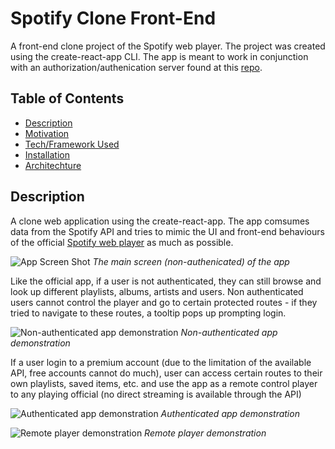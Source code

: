 # Spotify Clone Front-End
A front-end clone project of the Spotify web player. The project was created using the create-react-app CLI. The app is meant to work in conjunction with an authorization/authenication server found at this [repo](https://github.com/JL978/spotify-clone-server).

## Table of Contents
- [Description](#description)
- [Motivation](#motivation)
- [Tech/Framework Used](#techframework-used)
- [Installation](#installation)
- [Architechture](#architecture)

## Description
A clone web application using the create-react-app. The app comsumes data from the Spotify API and tries to mimic the UI and front-end behaviours of the official [Spotify web player](https://open.spotify.com/) as much as possible.

![App Screen Shot](https://github.com/JL978/spotify-clone-client/blob/master/demo/FrontPage.png)
*The main screen (non-authenicated) of the app*

Like the official app, if a user is not authenticated, they can still browse and look up different playlists, albums, artists and users. Non authenticated users cannot control the player and go to certain protected routes - if they tried to navigate to these routes, a tooltip pops up prompting login.

![Non-authenticated app demonstration](https://github.com/JL978/spotify-clone-client/blob/master/demo/NonAuthed.gif)
*Non-authenticated app demonstration*

If a user login to a premium account (due to the limitation of the available API, free accounts cannot do much), user can access certain routes to their own playlists, saved items, etc. and use the app as a remote control player to any playing official (no direct streaming is available through the API)

![Authenticated app demonstration](https://github.com/JL978/spotify-clone-client/blob/master/demo/Authed.gif)
*Authenticated app demonstration*

![Remote player demonstration](https://github.com/JL978/spotify-clone-client/blob/master/demo/RemotePlay.gif)
*Remote player demonstration*
